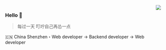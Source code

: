 <img align="right" src="https://github-readme-stats.vercel.app/api?username=littlesqx&show_icons=true&icon_color=805AD5&text_color=718096&bg_color=ffffff&hide_title=true" />

### Hello 👋

> 每过一天 叮咛自己再怂一点

🇨🇳 China Shenzhen・Web developer -> Backend developer -> Web developer
